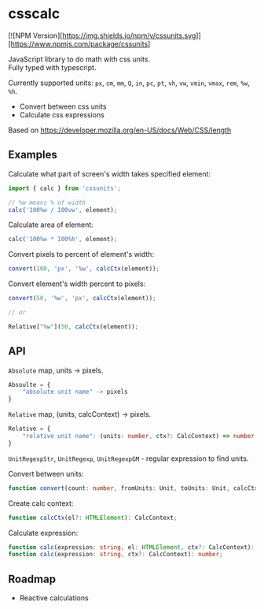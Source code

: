 # csscalc

[![NPM Version][https://img.shields.io/npm/v/cssunits.svg]][https://www.npmjs.com/package/cssunits]

JavaScript library to do math with css units.  
Fully typed with typescript.

Currently supported units: `px`, `cm`, `mm`, `Q`, `in`, `pc`, `pt`, `vh`, `vw`, `vmin`, `vmax`, `rem`, `%w`, `%h`.

* Convert between css units
* Calculate css expressions

Based on https://developer.mozilla.org/en-US/docs/Web/CSS/length

## Examples

Calculate what part of screen's width takes specified element:
```js
import { calc } from 'cssunits';

// %w means % of width
calc('100%w / 100vw', element);
```

Calculate area of element:
```js
calc('100%w * 100%h', element);
```

Convert pixels to percent of element's width:
```js
convert(100, 'px', '%w', calcCtx(element));
```

Convert element's width percent to pixels:
```js
convert(50, '%w', 'px', calcCtx(element));

// or

Relative["%w"](50, calcCtx(element));
```

## API

`Absolute` map, units -> pixels.  
```ts
Absoulte = {
    "absolute unit name" -> pixels
}
```

`Relative` map, (units, calcContext) -> pixels.  
```ts
Relative = {
    "relative unit name": (units: number, ctx?: CalcContext) => number
}
```

`UnitRegexpStr`, `UnitRegexp`, `UnitRegexpGM` - regular expression to find units.

Convert between units:
```ts
function convert(count: number, fromUnits: Unit, toUnits: Unit, calcCtx?: CalcContext): number;
```

Create calc context:
```ts
function calcCtx(el?: HTMLElement): CalcContext;
```

Calculate expression:
```ts
function calc(expression: string, el: HTMLElement, ctx?: CalcContext): number;
function calc(expression: string, ctx?: CalcContext): number;
```

## Roadmap

* Reactive calculations